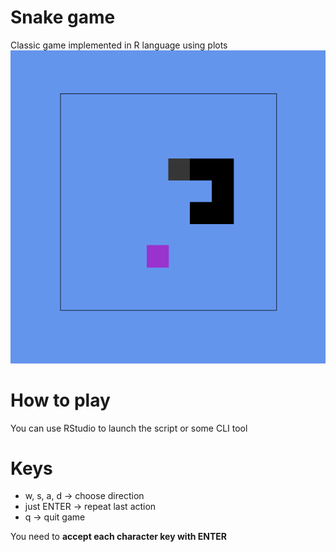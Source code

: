 # Snake game
Classic game implemented in R language using plots
![](in-game-screenshot.png)

# How to play

You can use RStudio to launch the script or some CLI tool

# Keys

- w, s, a, d -> choose direction
- just ENTER -> repeat last action
- q -> quit game

You need to **accept each character key with ENTER**


